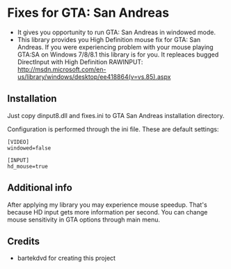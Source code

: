 Fixes for GTA: San Andreas
================
- It gives you opportunity to run GTA: San Andreas in windowed mode.
- This library provides you High Definition mouse fix for GTA: San Andreas. If you were experiencing problem with your mouse playing GTA:SA on Windows 7/8/8.1 this library is for you. It repleaces bugged DirectInput with High Definition RAWINPUT: http://msdn.microsoft.com/en-us/library/windows/desktop/ee418864(v=vs.85).aspx

Installation
------------
Just copy dinput8.dll and fixes.ini to GTA San Andreas installation directory.

Configuration is performed through the ini file. These are default settings:
```
[VIDEO]
windowed=false

[INPUT]
hd_mouse=true
```

Additional info
---------------
After applying my library you may experience mouse speedup. That's because HD input gets more information per second. You can change mouse sensitivity in GTA options through main menu.

Credits
-------
- bartekdvd for creating this project